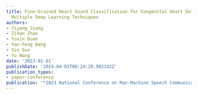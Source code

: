 ```yaml
---
title: Fine-Grained Heart Sound Classification for Congenital Heart Defects Using
  Multiple Deep Learning Techniques
authors:
- Yiyang Jiang
- Zihan Zhao
- Yuxin Duan
- Yan-Feng Wang
- Xin Sun
- Yu Wang
date: '2023-01-01'
publishDate: '2024-04-03T06:24:20.982142Z'
publication_types:
- paper-conference
publication: '*2023 National Conference on Man-Machine Speech Communication*'
---
```

